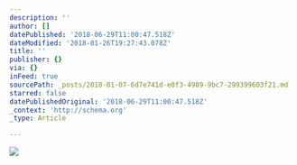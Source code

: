 ```yaml
---
description: ''
author: []
datePublished: '2018-06-29T11:00:47.518Z'
dateModified: '2018-01-26T19:27:43.078Z'
title: ''
publisher: {}
via: {}
inFeed: true
sourcePath: _posts/2018-01-07-6d7e741d-e0f3-4989-9bc7-299399603f21.md
starred: false
datePublishedOriginal: '2018-06-29T11:00:47.518Z'
_context: 'http://schema.org'
_type: Article

---
```

![](https://imgflo.herokuapp.com/graph/2b2431f8e7ba7b0/a94eb7377a3e9a00cb4719c385b8a752/croprotate.jpg?cropheight=1639&cropwidth=2760&degrees=0&input=https%3A%2F%2Fthe-grid-user-content.s3-us-west-2.amazonaws.com%2F79769713-8695-4cbc-92e1-fd2cdf0eeb41.jpg&x=0&y=0)